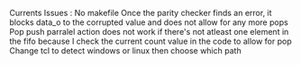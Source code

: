 Currents Issues :   No makefile  Once the parity checker finds an error, it blocks data_o to the corrupted value and does not allow for any more pops  Pop push parralel action does not work if there's not atleast one element in the fifo because I check the current count value in the code to allow for pop  Change tcl to detect windows or linux then choose which path
